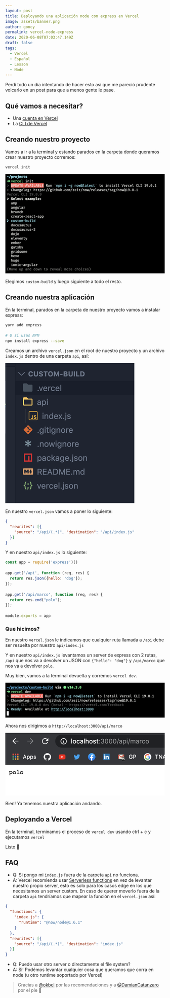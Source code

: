 ```yaml
---
layout: post
title: Deployando una aplicación node con express en Vercel
image: assets/banner.png
author: goncy
permalink: vercel-node-express
date: 2020-06-08T07:03:47.149Z
draft: false
tags:
  - Vercel
  - Español
  - Lesson
  - Node
---
```


Perdí todo un día intentando de hacer esto así que me pareció prudente volcarlo en un post para que a menos gente le pase.

## Qué vamos a necesitar?
* Una [cuenta en Vercel](https://vercel.com/signup)
* La [CLI de Vercel](https://vercel.com/download)

## Creando nuestro proyecto
Vamos a ir a la terminal y estando parados en la carpeta donde queramos crear nuestro proyecto corremos:
```bash
vercel init
```

![02](./assets/install.png)

Elegimos `custom-build` y luego siguiente a todo el resto.

## Creando nuestra aplicación
En la terminal, parados en la carpeta de nuestro proyecto vamos a instalar express:

```bash
yarn add express

# O si usas NPM
npm install express --save
```

Creamos un archivo `vercel.json` en el root de nuestro proyecto y un archivo `index.js` dentro de una carpeta `api`, así:

![03](./assets/folders.png)

En nuestro `vercel.json` vamos a poner lo siguiente:

```json
{
  "rewrites": [{
    "source": "/api/(.*)", "destination": "/api/index.js"
  }]
}
```

Y en nuestro `api/index.js` lo siguiente:

```js
const app = require('express')()

app.get('/api', function (req, res) {
  return res.json({hello: 'dog'});
});

app.get('/api/marco', function (req, res) {
  return res.end("polo");
});

module.exports = app
```

### Que hicimos?
En nuestro `vercel.json` le indicamos que cualquier ruta llamada a `/api` debe ser resuelta por nuestro `api/index.js`

Y en nuestro `api/index.js` levantamos un server de express con 2 rutas, `/api` que nos va a devolver un JSON con `{"hello": "dog"}` y `/api/marco` que nos va a devolver `polo`.

Muy bien, vamos a la terminal devuelta y corremos `vercel dev`.

![04](./assets/dev.png)

Ahora nos dirigimos a `http://localhost:3000/api/marco`

![05](./assets/response.png)

Bien! Ya tenemos nuestra aplicación andando.

## Deployando a Vercel
En la terminal, terminamos el proceso de `vercel dev` usando ctrl + c y ejecutamos `vercel`

Listo 💪

## FAQ
* Q: Si pongo mi `index.js` fuera de la carpeta `api` no funciona.
* A: Vercel recomienda usar [Serverless functions](https://vercel.com/docs/v2/serverless-functions/introduction) en vez de levantar nuestro propio server, esto es solo para los casos edge en los que necesitamos un server custom.
En caso de querer moverlo fuera de la carpeta `api` tendríamos que mapear la función en el `vercel.json` así:
```json
{
  "functions": {
    "index.js": {
      "runtime": "@now/node@1.6.1"
    }
  },
  "rewrites": [{
    "source": "/api/(.*)", "destination": "index.js"
  }]
}
```


* Q: Puedo usar otro server o directamente el file system?
* A: Si! Podémos levantar cualquier cosa que queramos que corra en node (u otro runtime soportado por Vercel)

> Gracias a [@okbel](https://twitter.com/okbel) por las recomendaciones y a [@DamianCatanzaro](https://twitter.com/DamianCatanzaro) por el pie 🙌
